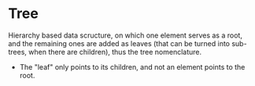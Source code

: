 # Tree
Hierarchy based data scructure, on which one element serves as a root, and the remaining ones are added as leaves (that can be turned into sub-trees, when there are children), thus the tree nomenclature.

- The "leaf" only points to its children, and not an element points to the root.
